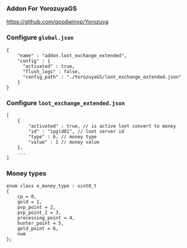 ### Addon For YorozuyaGS
https://github.com/goodwinxp/Yorozuya

### Configure `global.json`

```
{
	"name" : "addon.loot_exchange_extended",
	"config" : {
	  "activated" : true,
	  "flush_logs" : false,
	  "config_path" : "./YorozuyaGS/loot_exchange_extended.json"
	}
}
```

### Configure `loot_exchange_extended.json`

```
[
	{
		"activated" : true, // is active loot convert to money
		"id" : "ipgld01", // loot server id
		"type" : 6, // money type
		"value" : 1 // money value
	},
	...
]
```

### Money types

```
enum class e_money_type : uint8_t
{
    cp = 0,
    gold = 1,
    pvp_point = 2,
    pvp_point_2 = 3,
    processing_point = 4,
    hunter_point = 5,
    gold_point = 6,
    num
};
```